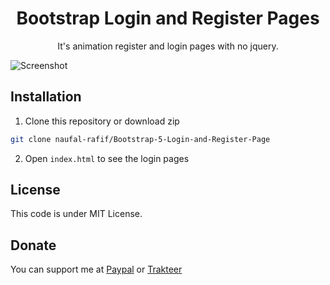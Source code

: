<h1 align="center">Bootstrap Login and Register Pages</h1>
<p align="center">It's animation register and login pages with no jquery.</p>

![Screenshot](https://github.com/naufal-rafif/Bootstrap-5-Login-and-Register-Page/blob/master/1%20-%20Login%20and%20Register.png)

## Installation
1. Clone this repository or download zip
```bash
git clone naufal-rafif/Bootstrap-5-Login-and-Register-Page
```
2. Open `index.html` to see the login pages

## License
This code is under MIT License.

 ## Donate
 You can support me at [Paypal](https://paypal.com/naufalrafif11) or [Trakteer](https://trakteer.id/naufalrafif)
